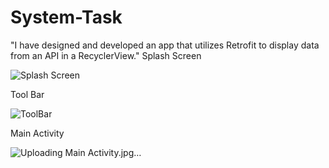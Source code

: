 # System-Task
"I have designed and developed an app that utilizes Retrofit to display data from an API in a RecyclerView."
Splash Screen

![Splash Screen](https://github.com/Gowtham4801/System-Task/assets/130385346/417cec3a-42a3-49ed-ae76-858bca623c52)

Tool Bar

![ToolBar](https://github.com/Gowtham4801/System-Task/assets/130385346/d0cf8a6c-544f-4757-8d20-cba626eb7664)

Main Activity 

![Uploading Main Activity.jpg…]()
